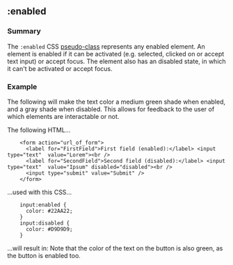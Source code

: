 ## :enabled

### Summary

The `:enabled` CSS [pseudo-class][0] represents any enabled element. An element is enabled if it can be activated (e.g. selected, clicked on or accept text input) or accept focus. The element also has an disabled state, in which it can't be activated or accept focus.

### Example

The following will make the text color a medium green shade when enabled, and a gray shade when disabled. This allows for feedback to the user of which elements are interactable or not.

The following HTML...

        <form action="url_of_form">
          <label for="FirstField">First field (enabled):</label> <input type="text"  value="Lorem"><br />
          <label for="SecondField">Second field (disabled):</label> <input type="text"  value="Ipsum" disabled="disabled"><br />
          <input type="submit" value="Submit" />
        </form>
      

...used with this CSS...

        input:enabled {
          color: #22AA22;
        }
        input:disabled {
          color: #D9D9D9;
        }
      

...will result in:
Note that the color of the text on the button is also green, as the button is enabled too.


[0]: https://developer.mozilla.org/en/CSS/Pseudo-classes "Pseudo-classes"